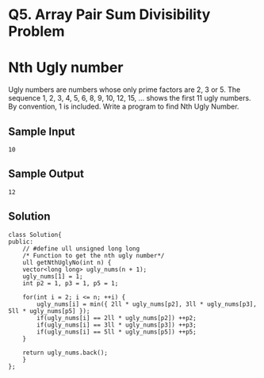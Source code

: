 # Q5. Array Pair Sum Divisibility Problem
# Nth Ugly number
 Ugly numbers are numbers whose only prime factors are 2, 3 or 5. The sequence 1, 2, 3, 4, 5, 6, 8, 9, 10, 12, 15, … shows the first 11 ugly numbers. By convention, 1 is included. Write a program to find Nth Ugly Number.
## Sample Input
    10
## Sample Output
    12  

## Solution
    class Solution{
    public:	
	    // #define ull unsigned long long
	    /* Function to get the nth ugly number*/
	    ull getNthUglyNo(int n) {
	    vector<long long> ugly_nums(n + 1);
	    ugly_nums[1] = 1;
	    int p2 = 1, p3 = 1, p5 = 1;

	    for(int i = 2; i <= n; ++i) {
	        ugly_nums[i] = min({ 2ll * ugly_nums[p2], 3ll * ugly_nums[p3], 5ll * ugly_nums[p5] });
	        if(ugly_nums[i] == 2ll * ugly_nums[p2]) ++p2;
	        if(ugly_nums[i] == 3ll * ugly_nums[p3]) ++p3;
	        if(ugly_nums[i] == 5ll * ugly_nums[p5]) ++p5;
	    }

	    return ugly_nums.back();
	    }
    };



 

 

